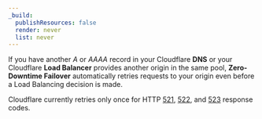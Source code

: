 ```yaml
---
_build:
  publishResources: false
  render: never
  list: never
---
```


If you have another *A* or *AAAA* record in your Cloudflare **DNS** or your Cloudflare **Load Balancer** provides another origin in the same pool, **Zero-Downtime Failover** automatically retries requests to your origin even before a Load Balancing decision is made.

Cloudflare currently retries only once for HTTP [521](/support/troubleshooting/cloudflare-errors/troubleshooting-cloudflare-5xx-errors/#error-521-web-server-is-down), [522](/support/troubleshooting/cloudflare-errors/troubleshooting-cloudflare-5xx-errors/#error-522-connection-timed-out), and [523](/support/troubleshooting/cloudflare-errors/troubleshooting-cloudflare-5xx-errors/#error-523-origin-is-unreachable) response codes.
